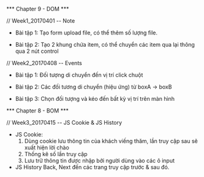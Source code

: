 *** Chapter 9 - DOM ***

// Week1_20170401 -- Note 

+ Bài tập 1: 
Tạo form upload file, có thể thêm số lượng file.

+ Bài tập 2:
Tạo 2 khung chứa item, có thể chuyển các item qua lại thông qua 2 nút control

// Week2_20170408 -- Events 

+ Bài tập 1:
Đối tượng di chuyển đến vị trí click chuột

+ Bài tập 2:
Các đối tương di chuyển (hiệu ứng) từ boxA -> boxB

+ Bài tập 3: 
Chọn đối tượng và kéo đến bất kỳ vị trí trên màn hình

*** Chapter 8 - BOM ***

// Week3_20170415 -- JS Cookie & JS History

+ JS Cookie: 
	1. Dùng cookie lưu thông tin của khách viếng thăm, lần truy cập sau sẽ xuất hiện lời chào
	2. Thống kê số lần truy cập
	3. Lưu trữ thông tin được nhập bởi người dùng vào các ô input
+ JS History
	Back, Next đến các trang truy cập trước & sau đó.


